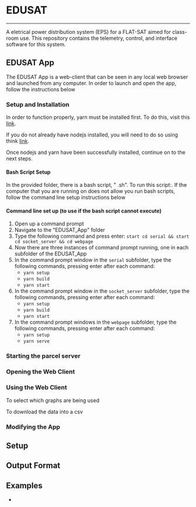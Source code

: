 # EDUSAT
---
A eletrical power distribution system (EPS) for a FLAT-SAT aimed for class-room use. This repository contains the telemetry, control, and interface software for this system.

## EDUSAT App

The EDUSAT App is a web-client that can be seen in any local web browser and launched from any computer. In order to launch and open the app, follow the instructions below

### Setup and Installation
In order to function properly, yarn must be installed first. To do this, visit this [link](https://classic.yarnpkg.com/en/docs/install/#windows-stable).

If you do not already have nodejs installed, you will need to do so using think [link](https://nodejs.org/en/download/).

Once nodejs and yarn have been successfully installed, continue on to the next steps.
#### Bash Script Setup
In the provided folder, there is a bash script, " .sh". To run this script:. If the computer that you are running on does not allow you run bash scripts, follow the command line setup instructions below

#### Command line set up (to use if the bash script cannot execute)
1. Open up a command prompt
2. Navigate to the "EDUSAT_App" folder
3. Type the following command and press enter:  ```start cd serial && start cd socket_server && cd webpage```
5. Now there are three instances of command prompt running, one in each subfolder of the EDUSAT_App 
6. In the command prompt window in the ```serial``` subfolder, type the following commands, pressing enter after each command:
    * ```yarn setup```
    * ```yarn build```
    * ```yarn start```
7. In the command prompt window in the ```socket_server``` subfolder, type the following commands, pressing enter after each command:
    * ```yarn setup```
    * ```yarn build```
    * ```yarn start```
8. In the command prompt windows in the ```webpage``` subfolder, type the following commands, pressing enter after each command:
    * ```yarn setup```
    * ```yarn serve```



### Starting the parcel server

### Opening the Web Client

### Using the Web Client
To select which graphs are being used

To download the data into a csv



### Modifying the App

## Setup

## Output Format

## Examples
+
